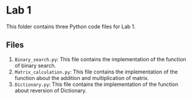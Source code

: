 # Lab 1

This folder contains three Python code files for Lab 1.

## Files

1. `Binary_search.py`: This file contains the implementation of the function of binary search.
2. `Matrix_calculation.py`: This file contains the implementation of the function about the addition and multiplication of matrix.
3. `Dictionary.py`: This file contains the implementation of the function about reversion of Dictionary.

